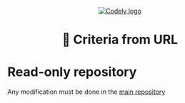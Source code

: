 <p align="center">
  <a href="https://codely.com">
    <picture>
      <source media="(prefers-color-scheme: dark)" srcset="https://codely.com/logo/codely_logo-dark.svg">
      <source media="(prefers-color-scheme: light)" srcset="https://codely.com/logo/codely_logo-light.svg">
      <img alt="Codely logo" src="https://codely.com/logo/codely_logo.svg">
    </picture>
  </a>
</p>

<h1 align="center">
  🎼 Criteria from URL
</h1>

# Read-only repository
Any modification must be done in the [main repository](https://github.com/CodelyTV/php-criteriahttps://github.com/CodelyTV/php-criteria)
